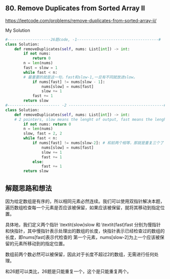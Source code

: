 ## 80. Remove Duplicates from Sorted Array II

https://leetcode.com/problems/remove-duplicates-from-sorted-array-ii/

My Solution

```python
#-------------------26题code, -1------------------------------------#
class Solution:
    def removeDuplicates(self, nums: List[int]) -> int:
        if not nums:
            return 0     
        n = len(nums)
        fast = slow = 1
        while fast < n:
        # 最重要的就是这一句，fast和slow-1,一旦有不同就放进slow。
            if nums[fast] != nums[slow - 1]:
                nums[slow] = nums[fast]
                slow += 1
            fast += 1
        return slow
#----------------------- -2 ------------------------------------------#
class Solution:
    def removeDuplicates(self, nums: List[int]) -> int:
    # 2 pointers, slow means the lenght of output, fast means the lenght of array already reviewd. slow is the postion we can change
        if not nums: return 0
        n = len(nums)
        slow, fast = 2, 2
        while fast < n:
            if nums[fast] != nums[slow-2]: # 和前两个相等，那就是重复三个了
                nums[slow] = nums[fast]
                slow += 1
                fast += 1
            else:
                fast += 1
        return slow

```


## 解题思路和想法

因为给定数组是有序的，所以相同元素必然连续。我们可以使用双指针解决本题，遍历数组检查每一个元素是否应该被保留，如果应该被保留，就将其移动到指定位置。

具体地，我们定义两个指针 \textit{slow}slow 和 \textit{fast}fast 分别为慢指针和快指针，其中慢指针表示处理出的数组的长度，快指针表示已经检查过的数组的长度，即nums[fast]表示代检查的
第一个元素，nums[slow-2]为上一个应该被保留的元素所移动到的指定位置。

数组前两个数必然可以被保留，因此对于长度不超过2的数组，无需进行任何处理。

和26题可以类比，26题是只能重复一个，这个是只能重复两个。
